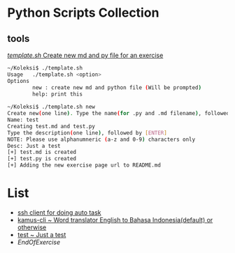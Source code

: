 # Python Scripts Collection

## tools

[_template.sh_ Create new md and py file for an exercise](https://github.com/jockerz/Koleksi/blob/master/template.sh)

```bash
~/Koleksi$ ./template.sh 
Usage   ./template.sh <option>
Options 
        new : create new md and python file (Will be prompted)
        help: print this
        
~/Koleksi$ ./template.sh new
Create new(one line). Type the name(for .py and .md filename), followed by [ENTER]
Name: test
Creating test.md and test.py
Type the description(one line), followed by [ENTER]
NOTE: Please use alphanumneric (a-z and 0-9) characters only
Desc: Just a test
[+] test.md is created
[+] test.py is created
[+] Adding the new exercise page url to README.md
```

# List

- [ssh client for doing auto task](https://github.com/jockerz/Koleksi/blob/master/ssh_client.md)
- [kamus-cli ~ Word translator English to Bahasa Indonesia(default) or otherwise](https://github.com/jockerz/Koleksi/blob/master/kamus-cli.md)
- [test ~ Just a test](https://github.com/jockerz/Koleksi/blob/master/test.md)
- _EndOfExercise_
